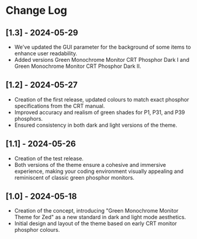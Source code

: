 # Change Log

## [1.3] - 2024-05-29

-   We've updated the GUI parameter for the background of some items to enhance user readability.
-   Added versions Green Monochrome Monitor CRT Phosphor Dark I and Green Monochrome Monitor CRT Phosphor Dark II.

## [1.2] - 2024-05-27

-   Creation of the first release, updated colours to match exact phosphor specifications from the CRT manual.
-   Improved accuracy and realism of green shades for P1, P31, and P39 phosphors.
-   Ensured consistency in both dark and light versions of the theme.

## [1.1] - 2024-05-26

-   Creation of the test release.
-   Both versions of the theme ensure a cohesive and immersive experience, making your coding environment visually appealing and reminiscent of classic green phosphor monitors.

## [1.0] - 2024-05-18

-   Creation of the concept, introducing "Green Monochrome Monitor Theme for Zed" as a new standard in dark and light mode aesthetics.
-   Initial design and layout of the theme based on early CRT monitor phosphor colours.

